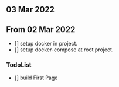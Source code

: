 ## 03 Mar 2022

## From 02 Mar 2022
- [] setup docker in project.
- [] setup docker-compose at root project.


### TodoList
- [] build First Page
